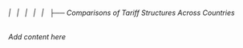 ###### |   |   |   |   |   ├── Comparisons of Tariff Structures Across Countries

*Add content here*